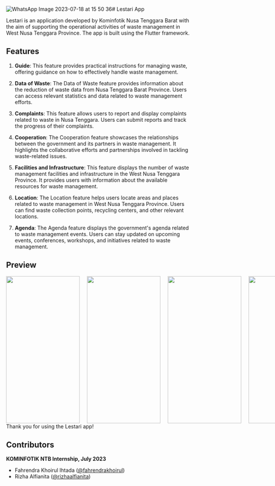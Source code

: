 ![WhatsApp Image 2023-07-18 at 15 50 36](https://github.com/FahrendraKhoirul/lestari/assets/103916710/9fea303f-4a58-4fd9-a115-a8b1b037d4c9)# Lestari App

Lestari is an application developed by Kominfotik Nusa Tenggara Barat with the aim of supporting the operational activities of waste management in West Nusa Tenggara Province. The app is built using the Flutter framework.

## Features

1. **Guide**: This feature provides practical instructions for managing waste, offering guidance on how to effectively handle waste management.

2. **Data of Waste**: The Data of Waste feature provides information about the reduction of waste data from Nusa Tenggara Barat Province. Users can access relevant statistics and data related to waste management efforts.

3. **Complaints**: This feature allows users to report and display complaints related to waste in Nusa Tenggara. Users can submit reports and track the progress of their complaints.

4. **Cooperation**: The Cooperation feature showcases the relationships between the government and its partners in waste management. It highlights the collaborative efforts and partnerships involved in tackling waste-related issues.

5. **Facilities and Infrastructure**: This feature displays the number of waste management facilities and infrastructure in the West Nusa Tenggara Province. It provides users with information about the available resources for waste management.

6. **Location**: The Location feature helps users locate areas and places related to waste management in West Nusa Tenggara Province. Users can find waste collection points, recycling centers, and other relevant locations.

7. **Agenda**: The Agenda feature displays the government's agenda related to waste management events. Users can stay updated on upcoming events, conferences, workshops, and initiatives related to waste management.

## Preview
<div style="display: flex;">
  <img src="https://github.com/FahrendraKhoirul/lestari/assets/103916710/c0b11a34-6dba-4bd4-8844-bb0151d3b25e" width="200" height="400" style="margin-right: 20px;">
  <img src="https://github.com/FahrendraKhoirul/lestari/assets/103916710/1cc9e353-0a8a-4e0d-bb8b-fa42d7fe0d0d" width="200" height="400" style="margin-right: 20px;">
  <img src="https://github.com/FahrendraKhoirul/lestari/assets/103916710/d74e33dc-c599-4c16-8182-1df68670467f" width="200" height="400" style="margin-right: 20px;">
  <img src="https://github.com/FahrendraKhoirul/lestari/assets/103916710/b57110b5-75c3-4d6d-8def-52fc1a5dcbb5" width="200" height="400" style="margin-right: 20px;">
  <img src="https://github.com/FahrendraKhoirul/lestari/assets/103916710/af4c978b-e922-4315-9dc3-3af583f1d658" width="200" height="400" style="margin-right: 20px;">
</div>
Thank you for using the Lestari app!

## Contributors

**KOMINFOTIK NTB Internship, July 2023**
- Fahrendra Khoirul Ihtada ([@fahrendrakhoirul](https://github.com/FahrendraKhoirul))
- Rizha Alfianita ([@rizhaalfianita](https://github.com/rizhaalfianita))

